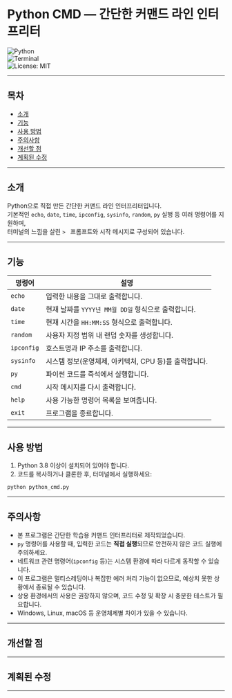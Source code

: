 
# Python CMD — 간단한 커맨드 라인 인터프리터

![Python](https://img.shields.io/badge/Python-3.8%2B-blue)  
![Terminal](https://img.shields.io/badge/Terminal-Simple-green)  
![License: MIT](https://img.shields.io/badge/License-MIT-yellow.svg)

---

## 목차

- [소개](#소개)  
- [기능](#기능)  
- [사용 방법](#사용-방법)  
- [주의사항](#주의사항)  
- [개선할 점](#개선할-점)  
- [계획된 수정](#계획된-수정)

---

## 소개

Python으로 직접 만든 간단한 커맨드 라인 인터프리터입니다.  
기본적인 `echo`, `date`, `time`, `ipconfig`, `sysinfo`, `random`, `py` 실행 등 여러 명령어를 지원하며,  
터미널의 느낌을 살린 `> ` 프롬프트와 시작 메시지로 구성되어 있습니다.

---

## 기능

| 명령어     | 설명                                                             |
| ---------- | -------------------------------------------------------------- |
| `echo`     | 입력한 내용을 그대로 출력합니다.                               |
| `date`     | 현재 날짜를 `YYYY년 MM월 DD일` 형식으로 출력합니다.             |
| `time`     | 현재 시간을 `HH:MM:SS` 형식으로 출력합니다.                   |
| `random`   | 사용자 지정 범위 내 랜덤 숫자를 생성합니다.                    |
| `ipconfig` | 호스트명과 IP 주소를 출력합니다.                                |
| `sysinfo`  | 시스템 정보(운영체제, 아키텍처, CPU 등)를 출력합니다.          |
| `py`       | 파이썬 코드를 즉석에서 실행합니다.                              |
| `cmd`      | 시작 메시지를 다시 출력합니다.                                 |
| `help`     | 사용 가능한 명령어 목록을 보여줍니다.                           |
| `exit`     | 프로그램을 종료합니다.                                         |

---

## 사용 방법

1. Python 3.8 이상이 설치되어 있어야 합니다.  
2. 코드를 복사하거나 클론한 후, 터미널에서 실행하세요:

```bash
python python_cmd.py
```

---

## 주의사항

- 본 프로그램은 간단한 학습용 커맨드 인터프리터로 제작되었습니다.  
- `py` 명령어를 사용할 때, 입력한 코드는 **직접 실행**되므로 안전하지 않은 코드 실행에 주의하세요.  
- 네트워크 관련 명령어(`ipconfig` 등)는 시스템 환경에 따라 다르게 동작할 수 있습니다.  
- 이 프로그램은 멀티스레딩이나 복잡한 에러 처리 기능이 없으므로, 예상치 못한 상황에서 종료될 수 있습니다.  
- 상용 환경에서의 사용은 권장하지 않으며, 코드 수정 및 확장 시 충분한 테스트가 필요합니다.  
- Windows, Linux, macOS 등 운영체제별 차이가 있을 수 있습니다.

---

## 개선할 점

<!-- 여기에 개선할 점을 작성하세요 -->

---

## 계획된 수정

<!-- 여기에 계획된 수정 사항을 작성하세요 -->

---
